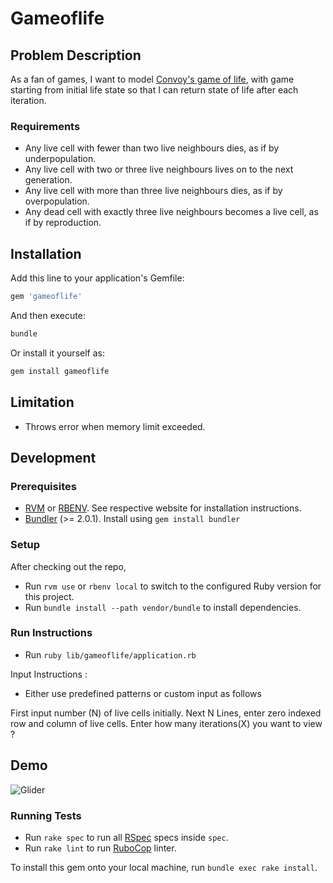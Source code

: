 # Gameoflife

## Problem Description

As a fan of games, I want to model [Convoy's game of life][6], with game starting from initial life state so that I can return state of life after each iteration.

### Requirements

- Any live cell with fewer than two live neighbours dies, as if by underpopulation.
- Any live cell with two or three live neighbours lives on to the next generation.
- Any live cell with more than three live neighbours dies, as if by overpopulation.
- Any dead cell with exactly three live neighbours becomes a live cell, as if by reproduction.

## Installation

Add this line to your application's Gemfile:

```ruby
gem 'gameoflife'
```

And then execute:

```bash
bundle
```

Or install it yourself as:

```bash
gem install gameoflife
```

## Limitation

- Throws error when memory limit exceeded.

## Development

### Prerequisites

- [RVM][1] or [RBENV][2]. See respective website for installation instructions.
- [Bundler][3] (>= 2.0.1). Install using `gem install bundler`

### Setup

After checking out the repo,

- Run `rvm use` or `rbenv local` to switch to the configured Ruby version for this project.
- Run `bundle install --path vendor/bundle` to install dependencies.

### Run Instructions

- Run `ruby lib/gameoflife/application.rb`

Input Instructions :

- Either use predefined patterns or custom input as follows

First input number (N) of live cells initially.
Next N Lines, enter zero indexed row and column of live cells.
Enter how many iterations(X) you want to view ?

## Demo

![Glider](gameoflife-glider.gif)


### Running Tests

- Run `rake spec` to run all [RSpec][4] specs inside `spec`.
- Run `rake lint` to run [RuboCop][5] linter.

To install this gem onto your local machine, run `bundle exec rake install`.

[1]: https://rvm.io/
[2]: https://github.com/rbenv/rbenv
[3]: https://bundler.io/
[4]: https://rspec.info/
[5]: https://docs.rubocop.org/en/stable/
[6]: https://en.wikipedia.org/wiki/Conway%27s_Game_of_Life

